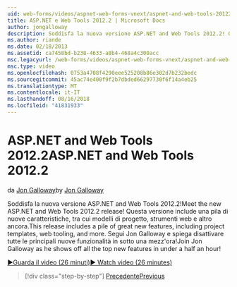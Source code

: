 ```yaml
---
uid: web-forms/videos/aspnet-web-forms-vnext/aspnet-and-web-tools-20122
title: ASP.NET e Web Tools 2012.2 | Microsoft Docs
author: jongalloway
description: Soddisfa la nuova versione ASP.NET and Web Tools 2012.2! Questa versione include una pila di nuove caratteristiche, tra cui modelli di progetto, strumenti web e altro ancora. Jo...
ms.author: riande
ms.date: 02/18/2013
ms.assetid: ca7458bd-b238-4633-a8b4-468a4c300acc
msc.legacyurl: /web-forms/videos/aspnet-web-forms-vnext/aspnet-and-web-tools-20122
msc.type: video
ms.openlocfilehash: 0753a4708f4290eee525208b86e302d7b232bedc
ms.sourcegitcommit: 45ac74e400f9f2b7dbded66297730f6f14a4eb25
ms.translationtype: MT
ms.contentlocale: it-IT
ms.lasthandoff: 08/16/2018
ms.locfileid: "41831933"
---
```

<a name="aspnet-and-web-tools-20122"></a><span data-ttu-id="f065b-105">ASP.NET and Web Tools 2012.2</span><span class="sxs-lookup"><span data-stu-id="f065b-105">ASP.NET and Web Tools 2012.2</span></span>
====================
<span data-ttu-id="f065b-106">da [Jon Galloway](https://github.com/jongalloway)</span><span class="sxs-lookup"><span data-stu-id="f065b-106">by [Jon Galloway](https://github.com/jongalloway)</span></span>

<span data-ttu-id="f065b-107">Soddisfa la nuova versione ASP.NET and Web Tools 2012.2!</span><span class="sxs-lookup"><span data-stu-id="f065b-107">Meet the new ASP.NET and Web Tools 2012.2 release!</span></span> <span data-ttu-id="f065b-108">Questa versione include una pila di nuove caratteristiche, tra cui modelli di progetto, strumenti web e altro ancora.</span><span class="sxs-lookup"><span data-stu-id="f065b-108">This release includes a pile of great new features, including project templates, web tooling, and more.</span></span> <span data-ttu-id="f065b-109">Segui Jon Galloway e spiega disattivare tutte le principali nuove funzionalità in sotto una mezz'ora!</span><span class="sxs-lookup"><span data-stu-id="f065b-109">Join Jon Galloway as he shows off all the top new features in under a half an hour!</span></span>

[<span data-ttu-id="f065b-110">&#9654;Guarda il video (26 minuti)</span><span class="sxs-lookup"><span data-stu-id="f065b-110">&#9654; Watch video (26 minutes)</span></span>](https://channel9.msdn.com/Blogs/ASP-NET-Site-Videos/aspnet-and-web-tools-20122)

> [!div class="step-by-step"]
> [<span data-ttu-id="f065b-111">Precedente</span><span class="sxs-lookup"><span data-stu-id="f065b-111">Previous</span></span>](getting-started-with-the-next-version-of-aspnet.md)
